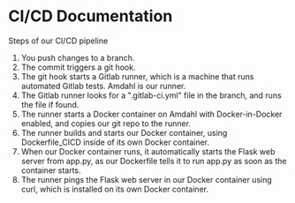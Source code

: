 # CI/CD Documentation

Steps of our CI/CD pipeline

1. You push changes to a branch.
2. The commit triggers a git hook.
3. The git hook starts a Gitlab runner, which is a machine that runs automated Gitlab tests. Amdahl is our runner.
4. The Gitlab runner looks for a ".gitlab-ci.yml" file in the branch, and runs the file if found.
5. The runner starts a Docker container on Amdahl with Docker-in-Docker enabled, and copies our git repo to the runner.
6. The runner builds and starts our Docker container, using Dockerfile_CICD inside of its own Docker container.
7. When our Docker container runs, it automatically starts the Flask web server from app.py, as our Dockerfile tells it to run app.py as soon as the container starts.
8. The runner pings the Flask web server in our Docker container using curl, which is installed on its own Docker container.
